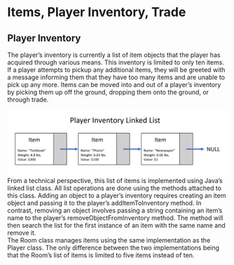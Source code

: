 # Items, Player Inventory, Trade

## Player Inventory
The player’s inventory is currently a list of item objects that the player has acquired through various means. This inventory is limited to only ten items. If a player attempts to pickup any additional items, they will be greeted with a message informing them that they have too many items and are unable to pick up any more. Items can be moved into and out of a player’s inventory by picking them up off the ground, dropping them onto the ground, or through trade.

![Inventory](InventoryLinkedList.png "Inventory Linked List")
From a technical perspective, this list of items is implemented using Java’s linked list class. All list operations are done using the methods attached to this class. Adding an object to a player’s inventory requires creating an item object and passing it to the player’s addItemToInventory method. In contrast, removing an object involves passing a string containing an item’s name to the player’s removeObjectFromInventory method. The method will then search the list for the first instance of an item with the same name and remove it.  
The Room class manages items using the same implementation as the Player class. The only difference between the two implementations being that the Room’s list of items is limited to five items instead of ten.